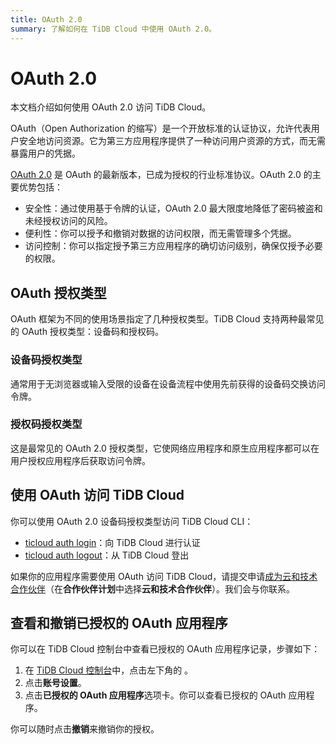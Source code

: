 ```yaml
---
title: OAuth 2.0
summary: 了解如何在 TiDB Cloud 中使用 OAuth 2.0。
---
```


# OAuth 2.0

本文档介绍如何使用 OAuth 2.0 访问 TiDB Cloud。

OAuth（Open Authorization 的缩写）是一个开放标准的认证协议，允许代表用户安全地访问资源。它为第三方应用程序提供了一种访问用户资源的方式，而无需暴露用户的凭据。

[OAuth 2.0](https://oauth.net/2/) 是 OAuth 的最新版本，已成为授权的行业标准协议。OAuth 2.0 的主要优势包括：

- 安全性：通过使用基于令牌的认证，OAuth 2.0 最大限度地降低了密码被盗和未经授权访问的风险。
- 便利性：你可以授予和撤销对数据的访问权限，而无需管理多个凭据。
- 访问控制：你可以指定授予第三方应用程序的确切访问级别，确保仅授予必要的权限。

## OAuth 授权类型

OAuth 框架为不同的使用场景指定了几种授权类型。TiDB Cloud 支持两种最常见的 OAuth 授权类型：设备码和授权码。

### 设备码授权类型

通常用于无浏览器或输入受限的设备在设备流程中使用先前获得的设备码交换访问令牌。

### 授权码授权类型

这是最常见的 OAuth 2.0 授权类型，它使网络应用程序和原生应用程序都可以在用户授权应用程序后获取访问令牌。

## 使用 OAuth 访问 TiDB Cloud

你可以使用 OAuth 2.0 设备码授权类型访问 TiDB Cloud CLI：

- [ticloud auth login](/tidb-cloud/ticloud-auth-login.md)：向 TiDB Cloud 进行认证
- [ticloud auth logout](/tidb-cloud/ticloud-auth-logout.md)：从 TiDB Cloud 登出

如果你的应用程序需要使用 OAuth 访问 TiDB Cloud，请提交申请[成为云和技术合作伙伴](https://www.pingcap.com/partners/become-a-partner/)（在**合作伙伴计划**中选择**云和技术合作伙伴**）。我们会与你联系。

## 查看和撤销已授权的 OAuth 应用程序

你可以在 TiDB Cloud 控制台中查看已授权的 OAuth 应用程序记录，步骤如下：

1. 在 [TiDB Cloud 控制台](https://tidbcloud.com/)中，点击左下角的 <MDSvgIcon name="icon-top-account-settings" />。
2. 点击**账号设置**。
3. 点击**已授权的 OAuth 应用程序**选项卡。你可以查看已授权的 OAuth 应用程序。

你可以随时点击**撤销**来撤销你的授权。

